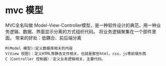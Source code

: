 # mvc 模型
MVC全名叫做 Model-View-Controller模型，是一种软件设计的典范，用一种业务逻辑、数据、界面显示分离的方式组织代码。
将业务逻辑聚集在一个部件里面。
带来的好处：低耦合、前后端分离

```
M(Model 模型):定义数据库相关的内容
V(View 视图)：定义HTML等静态文件相关，也就是那些html，css，js等前端东西
C（Controller 控制器）：定义业务逻辑相关，主要代码。
```         
